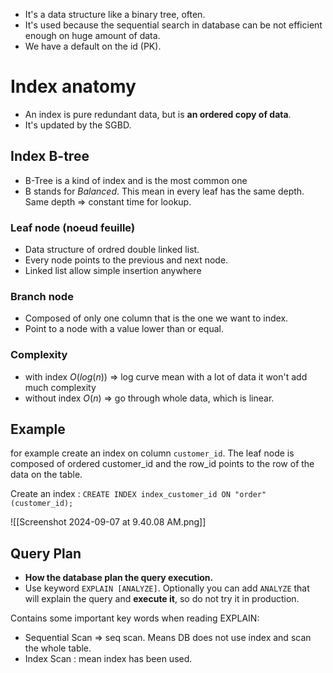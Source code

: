 - It's a data structure like a binary tree, often.
- It's used because the sequential search in database can be not efficient enough on huge amount of data.
- We have a default on the id (PK).
# Index anatomy

- An index is pure redundant data, but is **an ordered copy of data**.
- It's updated by the SGBD.

## Index B-tree

- B-Tree is a kind of index and is the most common one
- B stands for *Balanced*. This mean in every leaf has the same depth. Same depth ⇒ constant time for lookup.

### Leaf node (noeud feuille)

- Data structure of ordred double linked list.
- Every node points to the previous and next node.
- Linked list allow simple insertion anywhere

### Branch node

- Composed of only one column that is the one we want to index.
- Point to a node with a value lower than or equal.


### Complexity

- with index $O(log(n))$ ⇒ log curve mean with a lot of data it won't add much complexity
- without index $O(n)$ ⇒ go through whole data, which is linear.
## Example

for example create an index on column `customer_id`. The leaf node is composed of ordered customer_id and the row_id points to the row of the data on the table.

Create an index : `CREATE INDEX index_customer_id ON "order" (customer_id);`

![[Screenshot 2024-09-07 at 9.40.08 AM.png]]


## Query Plan

- **How the database plan the query execution.**
- Use keyword `EXPLAIN [ANALYZE]`. Optionally you can add `ANALYZE` that will explain the query and **execute it**, so do not try it in production.

Contains some important key words when reading EXPLAIN:
- Sequential Scan ⇒ seq scan. Means DB does not use index and scan the whole table.
- Index Scan : mean index has been used.